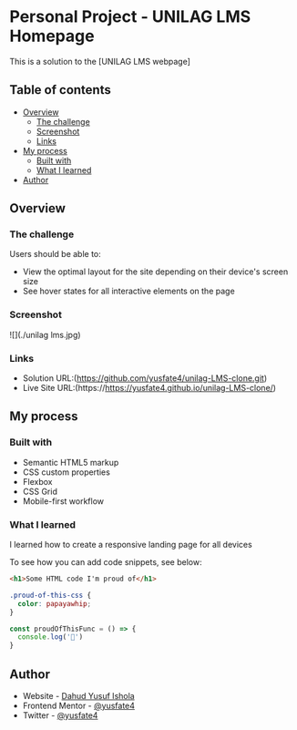 # Personal Project - UNILAG LMS Homepage

This is a solution to the [UNILAG LMS webpage]

## Table of contents

- [Overview](#overview)
  - [The challenge](#the-challenge)
  - [Screenshot](#screenshot)
  - [Links](#links)
- [My process](#my-process)
  - [Built with](#built-with)
  - [What I learned](#what-i-learned)
- [Author](#author)



## Overview

### The challenge

Users should be able to:

- View the optimal layout for the site depending on their device's screen size
- See hover states for all interactive elements on the page

### Screenshot

![](./unilag lms.jpg)


### Links

- Solution URL:(https://github.com/yusfate4/unilag-LMS-clone.git)
- Live Site URL:(https://https://yusfate4.github.io/unilag-LMS-clone/)

## My process

### Built with

- Semantic HTML5 markup
- CSS custom properties
- Flexbox
- CSS Grid
- Mobile-first workflow


### What I learned

I learned how to create a responsive landing page for all devices

To see how you can add code snippets, see below:

```html
<h1>Some HTML code I'm proud of</h1>
```
```css
.proud-of-this-css {
  color: papayawhip;
}
```
```js
const proudOfThisFunc = () => {
  console.log('🎉')
}
```

## Author

- Website - [Dahud Yusuf Ishola](https://www.github/yusfate4.com)
- Frontend Mentor - [@yusfate4](https://www.frontendmentor.io/profile/yusfate4)
- Twitter - [@yusfate4](https://www.twitter.com/yusfate4)
